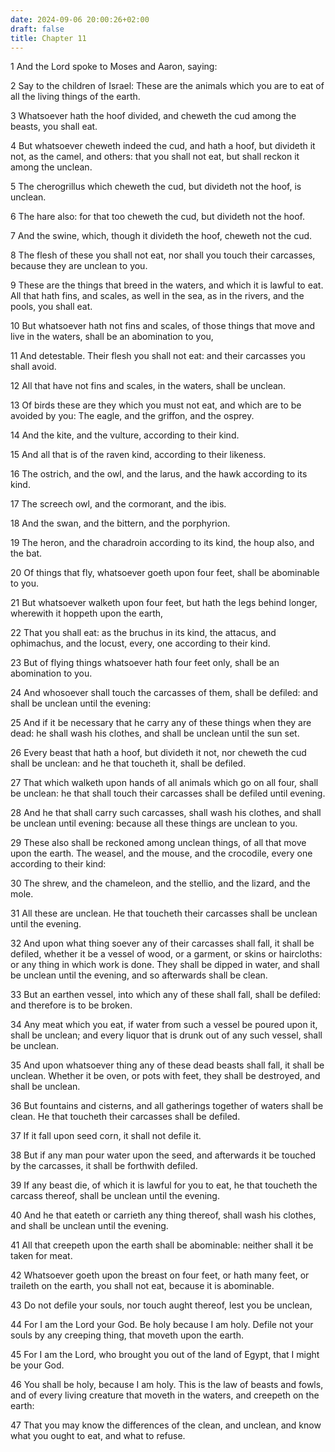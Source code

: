 ```yaml
---
date: 2024-09-06 20:00:26+02:00
draft: false
title: Chapter 11
---
```




1 And the Lord spoke to Moses and Aaron, saying:

2 Say to the children of Israel: These are the animals which you are to eat of all the living things of the earth.

3 Whatsoever hath the hoof divided, and cheweth the cud among the beasts, you shall eat.

4 But whatsoever cheweth indeed the cud, and hath a hoof, but divideth it not, as the camel, and others: that you shall not eat, but shall reckon it among the unclean.

5 The cherogrillus which cheweth the cud, but divideth not the hoof, is unclean.

6 The hare also: for that too cheweth the cud, but divideth not the hoof.

7 And the swine, which, though it divideth the hoof, cheweth not the cud.

8 The flesh of these you shall not eat, nor shall you touch their carcasses, because they are unclean to you.

9 These are the things that breed in the waters, and which it is lawful to eat. All that hath fins, and scales, as well in the sea, as in the rivers, and the pools, you shall eat.

10 But whatsoever hath not fins and scales, of those things that move and live in the waters, shall be an abomination to you,

11 And detestable. Their flesh you shall not eat: and their carcasses you shall avoid.

12 All that have not fins and scales, in the waters, shall be unclean.

13 Of birds these are they which you must not eat, and which are to be avoided by you: The eagle, and the griffon, and the osprey.

14 And the kite, and the vulture, according to their kind.

15 And all that is of the raven kind, according to their likeness.

16 The ostrich, and the owl, and the larus, and the hawk according to its kind.

17 The screech owl, and the cormorant, and the ibis.

18 And the swan, and the bittern, and the porphyrion.

19 The heron, and the charadroin according to its kind, the houp also, and the bat.

20 Of things that fly, whatsoever goeth upon four feet, shall be abominable to you.

21 But whatsoever walketh upon four feet, but hath the legs behind longer, wherewith it hoppeth upon the earth,

22 That you shall eat: as the bruchus in its kind, the attacus, and ophimachus, and the locust, every, one according to their kind.

23 But of flying things whatsoever hath four feet only, shall be an abomination to you.

24 And whosoever shall touch the carcasses of them, shall be defiled: and shall be unclean until the evening:

25 And if it be necessary that he carry any of these things when they are dead: he shall wash his clothes, and shall be unclean until the sun set.

26 Every beast that hath a hoof, but divideth it not, nor cheweth the cud shall be unclean: and he that toucheth it, shall be defiled.

27 That which walketh upon hands of all animals which go on all four, shall be unclean: he that shall touch their carcasses shall be defiled until evening.

28 And he that shall carry such carcasses, shall wash his clothes, and shall be unclean until evening: because all these things are unclean to you.

29 These also shall be reckoned among unclean things, of all that move upon the earth. The weasel, and the mouse, and the crocodile, every one according to their kind:

30 The shrew, and the chameleon, and the stellio, and the lizard, and the mole.

31 All these are unclean. He that toucheth their carcasses shall be unclean until the evening.

32 And upon what thing soever any of their carcasses shall fall, it shall be defiled, whether it be a vessel of wood, or a garment, or skins or haircloths: or any thing in which work is done. They shall be dipped in water, and shall be unclean until the evening, and so afterwards shall be clean.

33 But an earthen vessel, into which any of these shall fall, shall be defiled: and therefore is to be broken.

34 Any meat which you eat, if water from such a vessel be poured upon it, shall be unclean; and every liquor that is drunk out of any such vessel, shall be unclean.

35 And upon whatsoever thing any of these dead beasts shall fall, it shall be unclean. Whether it be oven, or pots with feet, they shall be destroyed, and shall be unclean.

36 But fountains and cisterns, and all gatherings together of waters shall be clean. He that toucheth their carcasses shall be defiled.

37 If it fall upon seed corn, it shall not defile it.

38 But if any man pour water upon the seed, and afterwards it be touched by the carcasses, it shall be forthwith defiled.

39 If any beast die, of which it is lawful for you to eat, he that toucheth the carcass thereof, shall be unclean until the evening.

40 And he that eateth or carrieth any thing thereof, shall wash his clothes, and shall be unclean until the evening.

41 All that creepeth upon the earth shall be abominable: neither shall it be taken for meat.

42 Whatsoever goeth upon the breast on four feet, or hath many feet, or traileth on the earth, you shall not eat, because it is abominable.

43 Do not defile your souls, nor touch aught thereof, lest you be unclean,

44 For I am the Lord your God. Be holy because I am holy. Defile not your souls by any creeping thing, that moveth upon the earth.

45 For I am the Lord, who brought you out of the land of Egypt, that I might be your God.

46 You shall be holy, because I am holy. This is the law of beasts and fowls, and of every living creature that moveth in the waters, and creepeth on the earth:

47 That you may know the differences of the clean, and unclean, and know what you ought to eat, and what to refuse.

